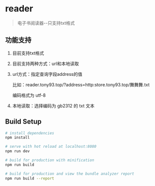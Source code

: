 # reader

> 电子书阅读器--只支持txt格式

## 功能支持

1. 目前支持txt格式

2. 目前支持两种方式：url和本地读取

3. url方式：指定查询字段address的值

    比如：reader.tony93.top/?address=http:store.tony93.top/舞舞舞.txt

    编码格式为 utf-8

4. 本地读取：选择编码为 gb2312 的 txt 文本

## Build Setup

``` bash
# install dependencies
npm install

# serve with hot reload at localhost:8080
npm run dev

# build for production with minification
npm run build

# build for production and view the bundle analyzer report
npm run build --report
```

